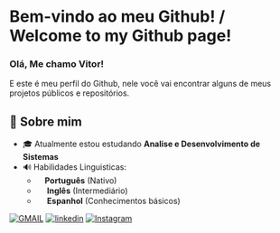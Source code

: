 # Bem-vindo ao meu Github! / Welcome to my Github page!

### Olá, Me chamo Vitor!
E este é meu perfil do Github, nele você vai encontrar alguns de meus projetos públicos e repositórios.<br>

## 📖 Sobre mim

- 🎓 Atualmente estou estudando **Analise e Desenvolvimento de Sistemas**
- 🔊 Habilidades Linguisticas:
  - <img src="https://cdn-icons-png.flaticon.com/256/3909/3909370.png" width="15"/>**Português** (Nativo)
  - <img src="https://cdn-icons-png.flaticon.com/512/323/323310.png" width="15"/> **Inglês** (Intermediário)
  - <img src="https://flagdownload.com/wp-content/uploads/Flag_of_Spain_Flat_Round-1024x1024.png" width="15"/> **Espanhol** (Conhecimentos básicos)


[![GMAIL](https://img.shields.io/badge/Gmail-D14836?style=for-the-badge&logo=gmail&logoColor=white)](vitor.schuenck@gmail.com)
[![linkedin](https://img.shields.io/badge/LinkedIn-0077B5?style=for-the-badge&logo=linkedin&logoColor=white)](https://www.linkedin.com/in/vitorschuenckads/)
[![Instagram](https://img.shields.io/badge/Instagram-E4405F?style=for-the-badge&logo=instagram&logoColor=white)](https://www.instagram.com/vitorschuenck?igsh=cTcwODU4ZW9vZGlz&utm_source=qr)
